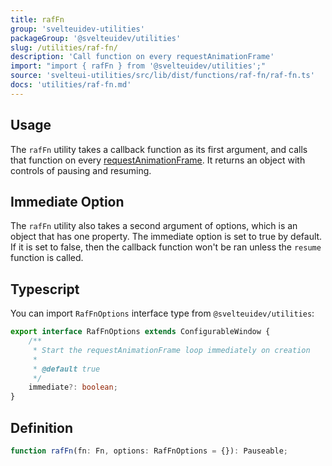 ```yaml
---
title: rafFn
group: 'svelteuidev-utilities'
packageGroup: '@svelteuidev/utilities'
slug: /utilities/raf-fn/
description: 'Call function on every requestAnimationFrame'
import: "import { rafFn } from '@svelteuidev/utilities';"
source: 'svelteui-utilities/src/lib/dist/functions/raf-fn/raf-fn.ts'
docs: 'utilities/raf-fn.md'
---
```


<script lang='ts'>
    import { UtilityDemos, Demo } from "@svelteuidev/demos";
    import { Button } from '@svelteuidev/core';
	import { rafFn } from '@svelteuidev/utilities';
    import { Heading, Preview } from 'components'

    let count = 0;
    let count2 = 0;
    const { pause, resume } = rafFn(() => {
        count++;
    });
    const { pause: pause2, resume: resume2 } = rafFn(() => {
        count2++;
    }, {immediate: false});

    const code = `
    <script>
        import { rafFn } from '@svelteuidev/utilities';
        import { Button } from '@svelteuidev/core';

        let count = 0;
        const { pause, resume } = rafFn(() => {
            count++;
        });
    <\/script>

    <div>Count: {count}<\/div>
    <Button on:click={() => pause()}>Pause<\/Button>
    <Button on:click={() => resume()}>Resume<\/Button>
    `;

    const code2 = `
    <script>
        import { rafFn } from '@svelteuidev/utilities';
        import { Button } from '@svelteuidev/core';

        let count = 0;
        const { pause, resume } = rafFn(() => {
            count++;
        }, {immediate: false});
    <\/script>

    <div>Count: {count}<\/div>
    <Button on:click={() => pause()}>Pause<\/Button>
    <Button on:click={() => resume()}>Resume<\/Button>
    `;
</script>

<Heading />

## Usage

The `rafFn` utility takes a callback function as its first argument, and calls that function on every [requestAnimationFrame](https://developer.mozilla.org/en-US/docs/Web/API/window/requestAnimationFrame). It returns an object with controls of pausing and resuming.

<Demo demo={UtilityDemos.rafFnDemo} />

## Immediate Option

The `rafFn` utility also takes a second argument of options, which is an object that has one property. The immediate option is set to true by default. If it is set to false, then the callback function won't be ran unless the `resume` function is called.

<Demo demo={UtilityDemos.rafFnDemoOptions} />

## Typescript

You can import `RafFnOptions` interface type from `@svelteuidev/utilities`:

```ts
export interface RafFnOptions extends ConfigurableWindow {
	/**
	 * Start the requestAnimationFrame loop immediately on creation
	 *
	 * @default true
	 */
	immediate?: boolean;
}
```

## Definition

```ts
function rafFn(fn: Fn, options: RafFnOptions = {}): Pauseable;
```
